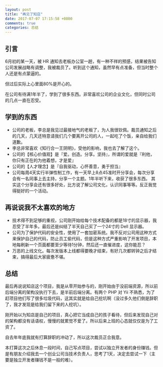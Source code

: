 ```yaml
---
layout: post
title: "再见了知店"
date: 2017-07-07 17:15:58 +0800
comments: true
categories: 总结
---
```


## 引言

6月初的某一天，被 HR 通知去老板办公室一趟，有一种不祥的预感，结果被告知公司发展战略有调整，我被裁员了。听到这个通知，虽然早有点准备，但当时整个人还是有点蒙逼的。

但过后实际上心里面80%是开心的。

在公司有待满1年半了，学到了很多东西。非常喜欢公司的企业文化，但同时公司的几点一直在忍受。

<!--more-->

## 学到的东西

- 公司的老板，李总是我见过最接地气的老板了，为人我很钦佩。裁员通知之后的几天，几天还特意请我们几个要离开公司的人，一起吃了个饭，亲自给我们道歉。
- 李总非常喜欢《知行合一王阴明》，受他的影响，我也去了解了这个。
- 公司的【核心价值观】是『爱。创造。分享。坚持』，所谓的爱就是『利他，你只有正在的为他着想，才是爱』
- 公司的【人才理念】是『自我驱动，心怀善意，勇于担当』
- 公司每周4天实行半弹性制工作，有一天早上8点45准时开分享会，每次分享会有一名同事上去主持，分享一个主题。1年半听下来，收获了很多东西。
其实这个分享会还有很多好处，比方说了解公司文化，认识同事等等。反正我觉得挺好的一个活动。

## 再说说我不太喜欢的地方

- 技术得不到足够的重视，公司刚开始给每个技术配备的都是18寸的显示器，我忍受了半年多。最后还是纠结了半天自己买了一个24寸的 Dell 显示器。
- 公司为了保护代码的安全性，使用了一套加密系统。我不反对公司用这种方式来保护自己的代码，防止员工偷代码，但是这种方式严重影响了开发项目，本地每刷新一个页面都要至少等待1分钟，然后还一直催进度，这你能忍？
- 万恶的上线文化。每次发版本上线都得要晚才结束，有好几次都转钟之后才结束，搞得最后大家疲惫不堪。

## 总结

最后再说说知店这个项目，我是从零开始参与的，刚开始由于没前端资源，所以前后端分离的架构没执行下去，是半前后端分离。有两个 PHP 对 Yii 不熟悉，为了赶项目他们写了很多垃圾代码，这其实就是给自己挖坑啊（没过多久他们倒是辞职了，我才发现是给我们留下来的人挖坑）。

刚开始以为知店是自己的项目，真心把它当成自己的孩子看待，但后来发现自己对的架构都没有话语权，慢慢的就累觉不爱了。所以后来上班的心态就仅仅是为了工资了。

自去年年底我就有打算辞职的冲动了，所以这次裁员正合我意。

本打算这次之后休息一段时间，自己写点项目，尝试以独立开发者的身份赚钱。但是有朋友介绍我去一个创业公司当技术负责人，思考了1天，决定去尝试一下（主要是独立开发者赚钱不是一般的难）。
